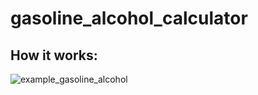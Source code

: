 # gasoline_alcohol_calculator

## How it works:

![example_gasoline_alcohol](https://github.com/edwardluderitz/gasoline_alcohol_calculator/blob/master/example.gif)


